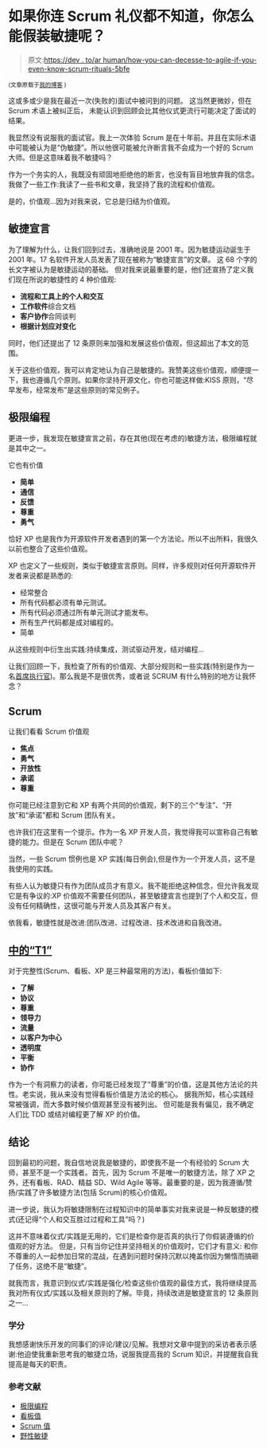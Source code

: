 # 如果你连 Scrum 礼仪都不知道，你怎么能假装敏捷呢？

> 原文:[https://dev . to/ar human/how-you-can-decesse-to-agile-if-you-even-know-scrum-rituals-5bfe](https://dev.to/arhuman/how-could-you-pretend-to-be-agile-if-you-don-t-even-know-scrum-rituals-5bfe)

<small>(文章原载于[我的博客](https://blog.assad.fr/blog/agile_without_scrum/) )</small>

这或多或少是我在最近一次(失败的)面试中被问到的问题。
这当然更微妙，但在 Scrum 术语上被纠正后，
未能认识到回顾会比其他仪式更流行可能决定了面试的结果。

我显然没有说服我的面试官。我上一次体验 Scrum 是在十年前。并且在实际术语中可能被认为是“伪敏捷”。所以他很可能被允许断言我不会成为一个好的 Scrum 大师。但是这意味着我不敏捷吗？

作为一个务实的人，我既没有顽固地拒绝他的断言，也没有盲目地放弃我的信念。我做了一些工作:我读了一些书和文章，我坚持了我的流程和价值观。

是的，价值观...因为对我来说，它总是归结为价值观。

## [](#the-agile-manifesto)敏捷宣言

为了理解为什么，让我们回到过去，准确地说是 2001 年。因为敏捷运动诞生于 2001 年。17 名软件开发人员发表了现在被称为“敏捷宣言”的文章。
这 68 个字的长文字被认为是敏捷运动的基础。
但对我来说最重要的是，他们还宣扬了定义我们现在所说的敏捷性的 4 种价值观:

*   **流程和工具上的个人和交互**
*   **工作软件**综合文档
*   **客户协作**合同谈判
*   **根据计划应对变化**

同时，他们还提出了 12 条原则来加强和发展这些价值观，但这超出了本文的范围。

关于这些价值观，我可以肯定地认为自己是敏捷的。我赞美这些价值观，顺便提一下，我也遵循几个原则。如果你坚持开源文化，你也可能这样做:KISS 原则，“尽早发布，经常发布”是这些原则的常见例子。

## [](#extreme-programming)极限编程

更进一步，我发现在敏捷宣言之前，存在其他(现在考虑的)敏捷方法，极限编程就是其中之一。

它也有价值

*   **简单**
*   **通信**
*   **反馈**
*   **尊重**
*   **勇气**

恰好 XP 也是我作为开源软件开发者遇到的第一个方法论。所以不出所料，我很久以前也整合了这些价值观。

XP 也定义了一些规则，类似于敏捷宣言原则。同样，许多规则对任何开源软件开发者来说都是熟悉的:

*   经常整合
*   所有代码都必须有单元测试。
*   所有代码必须通过所有单元测试才能发布。
*   所有生产代码都是成对编程的。
*   简单

从这些规则中衍生出实践:持续集成，测试驱动开发，结对编程...

让我们回顾一下，我检查了所有的价值观、大部分规则和一些实践(特别是作为一名[首席执行官](http://cpanwiki.grango.org/))。那么我是不是很优秀，或者说 SCRUM 有什么特别的地方让我怀念？

## [](#scrum)Scrum

让我们看看 Scrum 价值观

*   **焦点**
*   **勇气**
*   **开放性**
*   **承诺**
*   **尊重**

你可能已经注意到它和 XP 有两个共同的价值观，剩下的三个“专注”、“开放”和“承诺”都和 Scrum 团队有关。

也许我们在这里有一个提示。作为一名 XP 开发人员，我觉得我可以宣称自己有敏捷的能力。但是在 Scrum 团队中呢？

当然，一些 Scrum 惯例也是 XP 实践(每日例会),但是作为一个开发人员，这不是我使用的实践。

有些人认为敏捷只有作为团队成员才有意义。我不能拒绝这种信念，但允许我发现它是有争议的:XP 价值观不需要任何团队，甚至敏捷宣言也提到了个人和交互，但没有任何精确性，这很可能与开发人员及其客户有关。

依我看，敏捷性就是改进:团队改进、过程改进、技术改进和自我改进。

## [中的“T1”](#kanban)

对于完整性(Scrum、看板、XP 是三种最常用的方法)，看板价值如下:

*   **了解**
*   **协议**
*   **尊重**
*   **领导力**
*   **流量**
*   **以客户为中心**
*   **透明度**
*   **平衡**
*   **协作**

作为一个有洞察力的读者，你可能已经发现了“尊重”的价值，这是其他方法论的共性。老实说，我从来没有觉得看板价值是方法论的核心。
据我所知，核心实践经常被强调，而大多数时候价值观甚至没有被列出。
但可能是我有偏见，我不确定人们比 TDD 或结对编程更了解 XP 的价值。

## [](#conclusion)结论

回到最初的问题，我自信地说我是敏捷的，即使我不是一个有经验的 Scrum 大师，甚至不是一个实践者。首先，因为 Scrum 不是唯一的敏捷方法，除了 XP 之外，还有看板、RAD、精益 SD、Wild Agile 等等。最重要的是，因为我遵循/赞扬/实践了许多敏捷方法(包括 Scrum)的核心价值观。

进一步说，我认为将敏捷限制在过程知识中的简单事实对我来说是一种反敏捷的模式(还记得“个人和交互胜过过程和工具”吗？)

这并不意味着仪式/实践是无用的，它们是检查你是否真的执行了你假装遵循的价值观的好方法。
但是，只有当你记住并坚持相关的价值观时，它们才有意义:
和你不尊重的人一起参加日常的混战，在遇到问题时保持沉默以掩盖你因为懒惰而搞砸了任务，这绝不是“敏捷”。

就我而言，我意识到仪式/实践是强化/检查这些价值观的最佳方式，我将继续提高我对所有仪式/实践以及相关原则的了解。毕竟，持续改进是敏捷宣言的 12 条原则之一...

### [](#credits)学分

我想感谢快乐开发的同事们的评论/建议/见解。我想对文章中提到的采访者表示感谢:他迫使我重新思考我的敏捷立场，说服我提高我的 Scrum 知识，并提醒我自我提高是每天的职责。

### [](#references)参考文献

*   [极限编程](http://www.extremeprogramming.org)
*   [看板值](https://kanbantool.com/kanban-library/why-kanban/introducing-kanban-through-its-values)
*   [Scrum 值](https://www.scrumalliance.org/learn-about-scrum/scrum-values)
*   [野性敏捷](https://ovid.github.io/wildagile.html)